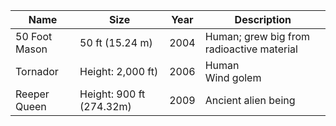 |Name|Size|Year|Description|
|---|---|---|---|
50 Foot Mason | 50 ft (15.24 m) | 2004 | Human; grew big from radioactive material
Tornador | Height: 2,000 ft) | 2006 | Human<br/>Wind golem
Reeper Queen | Height: 900 ft (274.32m) | 2009 | Ancient alien being 
